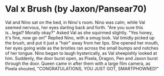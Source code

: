 # Val x Brush (by Jaxon/Pansear70)

Val and Nino sat on the bed, in Nino's room. Nino was calm, while Val seemed nervous, her eyes darting back and forth. "Are you sure this is...legal? Morally okay?" Asked Val as she squirmed slightly. "Yes honey, it's fine, now go on!" Replied Nino, with a smug look. Val timidly picked up the brush, and put it just a "hair" away from her lips. She opened her mouth, her eyes going wide as the bristles ran across the small bumps and notches of her tongue. Nino began to laugh hysterically, as Val sheepishly looked at him. Suddenly, the door burst open, as Pixela, Dragon, Pen and Jaxon burst through the door. Queen came in after them with a large film camera, as Pixela shouted, "CONGRATULATIONS, YOU JUST GOT, SMARTPHOWNED!"
